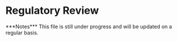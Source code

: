 # Regulatory Review

<div align= "left">
  ***Notes*** This file is still under progress and will be updated on a regular basis.
</div>
